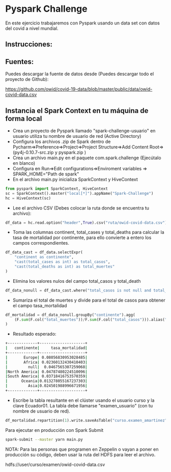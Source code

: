 # Pyspark Challenge

En este ejercicio trabajaremos con Pyspark usando un data set con datos del covid a nivel mundial.

## Instrucciones:

## Fuentes:

Puedes descargar la fuente de datos desde (Puedes descargar todo el proyecto de Github):

https://github.com/owid/covid-19-data/blob/master/public/data/owid-covid-data.csv

## Instancia el Spark Context en tu máquina de forma local

- Crea un proyecto de Pyspark llamado "spark-challenge-usuario" en usuario utiliza tu nombre de usuario de red (Active Directory)
- Configura los archivos .zip de Spark dentro de Pycharm=>Preference=>Project=>Project Structure=>Add Content Root=>(py4j-0.10.7-src.zip y pyspark.zip )
- Crea un archivo main.py en el paquete com.spark.challenge (Ejecútalo en blanco)
- Configura en Run=>Edit configurations=>Enviroment variables => SPARK_HOME="Path de spark"
- En el archivo main.py inicializa SparkContext y HiveContext

```python
from pyspark import SparkContext, HiveContext
sc = SparkContext().master("local[*]").appName("Spark-Challenge")
hc = HiveContext(sc)
```
- Lee el archivo CSV (Debes colocar la ruta donde se encuentra tu archivo):

```python
df_data = hc.read.option("header",True).csv("ruta/owid-covid-data.csv")

```
- Toma las columnas continent, total_cases y total_deaths para calcular la tasa de mortalidad por continente, para ello convierte a entero los campos correspondientes.

```python
df_data_cast = df_data.selectExpr(
    "continent as continente",
    "cast(total_cases as int) as total_casos",
    "cast(total_deaths as int) as total_muertes"
)

```

- Elimina los valores nulos del campo total_casos y total_death

```python
df_data_nonull = df_data_cast.where("total_casos is not null and total_muertes is not null")

```

- Sumariza el total de muertes y divide para el total de casos para obtener el campo tasa_mortalidad

```python
df_mortalidad = df_data_nonull.groupBy("continente").agg(
    (F.sum(F.col("total_muertes"))/F.sum(F.col("total_casos"))).alias("tasa_mortalidad")
)

```

- Resultado esperado:

```sh
+-------------+--------------------+
|   continente|     tasa_mortalidad|
+-------------+--------------------+
|       Europe| 0.08056830953028485|
|       Africa| 0.02360132430410403|
|         null|  0.0467565307259068|
|North America| 0.04787480224510096|
|South America| 0.03718416753570359|
|      Oceania|0.013278055167237303|
|         Asia|0.024501988996671956|
+-------------+--------------------+

```

- Escribe la tabla resultante en el clúster usando el usuario curso y la clave Ecuador01. La tabla debe llamarse "examen_usuario" (con tu nombre de usuario de red).

```python
df_mortalidad.repartition(1).write.saveAsTable("curso.examen_amartinez")

```

Para ejecutar en producción con Spark Submit

```sh
spark-submit --master yarn main.py 

````

NOTA: Para las personas que programen en Zeppelin o vayan a poner en producción su código, deben usar la ruta del HDFS para leer el archivo.

hdfs://user/curso/examen/owid-covid-data.csv
